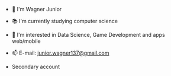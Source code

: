 - 👋 I'm Wagner Junior
- 📚 I'm currently studying computer science
- 👀 I'm interested in Data Science, Game Development and apps web/mobile
- 📫 E-mail: junior.wagner137@gmail.com

- Secondary account
